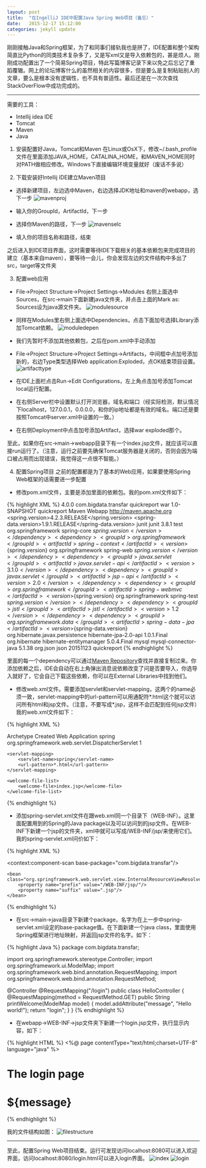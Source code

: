 ```yaml
---
layout: post
title:  "在IngelliJ IDE中配置Java Spring Web项目（备忘）"
date:   2015-12-17 15:12:00
categories: jekyll update
---
```

刚刚接触Java和Spring框架，为了和同事们接轨我也是拼了，IDE配置和整个架构简直比Python的同类技术复杂多了，又是写xml又是导入依赖包的，甚是烦人。刚刚成功配置出了一个简易Spring项目，特此写篇博客记录下来以免之后忘记了重蹈覆辙。网上的论坛博客什么的虽然相关的内容很多，但是要么是复制粘贴别人的文章，要么是根本没有逻辑性，也不具有普适性。最后还是在一次次查找StackOverFlow中成功完成的。
***
需要的工具：
* Intellij idea IDE
* Tomcat
* Maven
* Java

1. 安装配置好Java，Tomcat和Maven
在Linux或OsX下，修改~/.bash_profile文件在里面添加JAVA_HOME，CATALINA_HOME，和MAVEN_HOME同时对PATH做相应修改。Windows下直接编辑环境变量就好（废话不多说）

2. 下载安装好Intellij IDE建立Maven项目
* 选择新建项目，左边选中Maven，右边选择JDK地址和maven的webapp，选下一步
![mavenproj](http://7xoylk.com1.z0.glb.clouddn.com/1.png)

* 输入你的GroupId，ArtifactId，下一步

* 选择你Maven的路径，下一步
![mavenselc](http://7xoylk.com1.z0.glb.clouddn.com/2.png)

* 填入你的项目名称和路径，结束

之后进入到IDE项目界面，这时需要等待IDE下载相关的基本依赖包来完成项目的建立（基本来自maven），要等待一会儿，你会发现左边的文件结构中多出了src，target等文件夹

3. 配置web应用
* File->Project Structure->Project Settings->Modules 右侧上面选中Sources，在src->main下面新建java文件夹，并点击上面的Mark as: Sources设为java源文件夹。
![modulesource](http://7xoylk.com1.z0.glb.clouddn.com/4.png)

* 同样在Modules里右侧上面选中Dependencies，点击下面加号选择Library添加Tomcat依赖。
![moduledepen](http://7xoylk.com1.z0.glb.clouddn.com/3.png)

* 我们先暂时不添加其他依赖包，之后在pom.xml中手动添加

* File->Project Structure->Project Settings->Artifacts，中间框中点加号添加新的，右边Type类型选择Web application:Exploded，点OK结束项目设置。
![artifacttype](http://7xoylk.com1.z0.glb.clouddn.com/5.png)

* 在IDE上面栏点击Run->Edit Configurations，左上角点击加号添加Tomcat local运行配置。

* 在右侧Server栏中设置默认打开浏览器，域名和端口（经实际检测，默认情况下localhost，127.0.0.1，0.0.0.0，和你的ip地址都是有效的域名。端口还是要按照Tomcat中server.xml中设置的一致。）

* 在右侧Deployment中点击加号添加Artifact，选择war exploded那个。

至此，如果你在src->main->webapp目录下有一个index.jsp文件，就应该可以直接run运行了。（注意，运行之前要先确保Tomcat服务器是关闭的，否则会因为端口被占用而出现错误，我觉得这一点很不智能。）

4. 配置Spring项目
之前的配置都是为了基本的Web应用，如果要使用Spring Web框架的话需要进一步配置
* 修改pom.xml文件，主要是添加里面的依赖包。我的pom.xml文件如下：

{% highlight XML %}
<project xmlns="http://maven.apache.org/POM/4.0.0" xmlns:xsi="http://www.w3.org/2001/XMLSchema-instance"
  xsi:schemaLocation="http://maven.apache.org/POM/4.0.0 http://maven.apache.org/maven-v4_0_0.xsd">
    <modelVersion>4.0.0</modelVersion>
    <groupId>com.bigdata.transfar</groupId>
    <artifactId>quickreport</artifactId>
    <packaging>war</packaging>
    <version>1.0-SNAPSHOT</version>
    <name>quickreport Maven Webapp</name>
    <url>http://maven.apache.org</url>
    <properties>
        <spring.version>4.2.3.RELEASE</spring.version>
        <spring-data.version>1.9.1.RELEASE</spring-data.version>
    </properties>
    <dependencies>
        <dependency>
            <groupId>junit</groupId>
            <artifactId>junit</artifactId>
            <version>3.8.1</version>
            <scope>test</scope>
        </dependency>
        <dependency>
            <groupId>org.springframework</groupId>
            <artifactId>spring-core</artifactId>
            <version>${spring.version}</version>
        </dependency>
        <dependency>
            <groupId>org.springframework</groupId>
            <artifactId>spring-context</artifactId>
            <version>${spring.version}</version>
        </dependency>
        <dependency>
            <groupId>org.springframework</groupId>
            <artifactId>spring-web</artifactId>
            <version>${spring.version}</version>
        </dependency>
        <dependency>
            <groupId>javax.servlet</groupId>
            <artifactId>javax.servlet-api</artifactId>
            <version>3.1.0</version>
        </dependency>
        <dependency>
            <groupId>javax.servlet</groupId>
            <artifactId>jsp-api</artifactId>
            <version>2.0</version>
        </dependency>
        <dependency>
            <groupId>org.springframework</groupId>
            <artifactId>spring-webmvc</artifactId>
            <version>${spring.version}</version>
        </dependency>
        <dependency>
            <groupId>org.springframework</groupId>
            <artifactId>spring-test</artifactId>
            <version>${spring.version}</version>
        </dependency>
        <dependency>
            <groupId>jstl</groupId>
            <artifactId>jstl</artifactId>
            <version>1.2</version>
        </dependency>
        <dependency>
            <groupId>org.springframework.data</groupId>
            <artifactId>spring-data-jpa</artifactId>
            <version>${spring-data.version}</version>
        </dependency>
        <dependency>
            <groupId>org.hibernate.javax.persistence</groupId>
            <artifactId>hibernate-jpa-2.0-api</artifactId>
            <version>1.0.1.Final</version>
        </dependency>
        <dependency>
            <groupId>org.hibernate</groupId>
            <artifactId>hibernate-entitymanager</artifactId>
            <version>5.0.4.Final</version>
        </dependency>
        <dependency>
            <groupId>mysql</groupId>
            <artifactId>mysql-connector-java</artifactId>
            <version>5.1.38</version>
        </dependency>
        <dependency>
            <groupId>org.json</groupId>
            <artifactId>json</artifactId>
            <version>20151123</version>
        </dependency>
    </dependencies>
    <build>
        <finalName>quickreport</finalName>
    </build>
</project>
{% endhighlight %}

里面的每一个dependency可以通过[Maven Repository][mvnrepo]查找并直接复制过来。你添加依赖之后，IDE会自动在右上角弹出消息说依赖改变了问是否要导入，你选导入就好了，它会自己下载这些依赖，你可以在External Libraries中找到他们。

* 修改web.xml文件。需要添加servlet和servlet-mapping，这两个的name必须一致，servlet-mapping中的url-pattern可以用通配符*.html这个就可以访问所有html和jsp文件。（注意，不要写成*.jsp，这样不会匹配到任何jsp文件）我的web.xml文件如下：

{% highlight XML %}
<?xml version="1.0" encoding="UTF-8"?>

<!DOCTYPE web-app PUBLIC
 "-//Sun Microsystems, Inc.//DTD Web Application 2.3//EN"
 "http://java.sun.com/dtd/web-app_2_3.dtd" >

<web-app xmlns="http://xmlns.jcp.org/xml/ns/javaee"
        xmlns:xsi="http://www.w3.org/2001/XMLSchema-instance"
        xsi:schemaLocation="http://xmlns.jcp.org/xml/ns/javaee http://xmlns.jcp.org/xml/ns/javaee/web-app_3_1.xsd"
        version="3.1">
    <display-name>Archetype Created Web Application</display-name>
    <servlet>
        <servlet-name>spring</servlet-name>
        <servlet-class>org.springframework.web.servlet.DispatcherServlet</servlet-class>
        <load-on-startup>1</load-on-startup>
    </servlet>

    <servlet-mapping>
        <servlet-name>spring</servlet-name>
        <url-pattern>*.html</url-pattern>
    </servlet-mapping>

    <welcome-file-list>
        <welcome-file>index.jsp</welcome-file>
    </welcome-file-list>
</web-app>
{% endhighlight %}

* 添加spring-servlet.xml文件在跟web.xml同一个目录下（WEB-INF）。这里面配置用到的Spring的Java package以及可以访问到的jsp文件。在WEB-INF下新建一个jsp的文件夹，xml中就可以写成/WEB-INF/jsp/来使用它们。我的spring-servlet.xml问价如下：

{% highlight XML %}
<?xml version="1.0" encoding="UTF-8"?>
<beans xmlns="http://www.springframework.org/schema/beans"
       xmlns:xsi="http://www.w3.org/2001/XMLSchema-instance"
       xmlns:context="http://www.springframework.org/schema/context"
       xmlns:mvc="http://www.springframework.org/schema/mvc"
       xsi:schemaLocation="http://www.springframework.org/schema/beans
        http://www.springframework.org/schema/beans/spring-beans.xsd
        http://www.springframework.org/schema/context
        http://www.springframework.org/schema/context/spring-context.xsd">
    <context:component-scan base-package="com.bigdata.transfar"/>

    <bean class="org.springframework.web.servlet.view.InternalResourceViewResolver">
        <property name="prefix" value="/WEB-INF/jsp/"/>
        <property name="suffix" value=".jsp"/>
    </bean>
</beans>
{% endhighlight %}

* 在src->main->java目录下新建个package，名字为在上一步中spring-servlet.xml设定的base-package值。在下面新建一个java class，里面使用Spring框架进行地址映射，并返回jsp文件的名字。如下：

{% highlight Java %}
package com.bigdata.transfar;

import org.springframework.stereotype.Controller;
import org.springframework.ui.ModelMap;
import org.springframework.web.bind.annotation.RequestMapping;
import org.springframework.web.bind.annotation.RequestMethod;

@Controller
@RequestMapping("/login")
public class HelloController
{
    @RequestMapping(method = RequestMethod.GET)
    public String printWelcome(ModelMap model)
    {
        model.addAttribute("message", "Hello world!");
        return "login";
    }
}
{% endhighlight %}

* 在webapp->WEB-INF->jsp文件夹下新建一个login.jsp文件，执行显示内容，如下：

{% highlight HTML %}
<%@ page contentType="text/html;charset=UTF-8" language="java" %>
<html>
<head>
    <title></title>
</head>
<body>
<h1>The login page</h1>
<h1>${message}</h1>

</body>
</html>
{% endhighlight %}

我的文件结构如图：
![filestructure](http://7xoylk.com1.z0.glb.clouddn.com/6.png)

***

至此，配置Spring Web项目结束。运行可发现访问localhost:8080可以进入欢迎界面，访问localhost:8080/login.html可以进入login界面。
![index](http://7xoylk.com1.z0.glb.clouddn.com/7.png)
![login](http://7xoylk.com1.z0.glb.clouddn.com/8.png)


[mvnrepo]: http://www.mvnrepository.com/